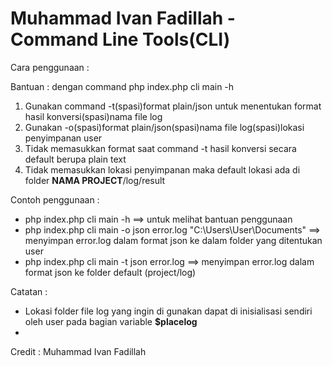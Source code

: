 ﻿# Muhammad Ivan Fadillah - Command Line Tools(CLI)

Cara penggunaan :

Bantuan : dengan command php index.php cli main -h

1. Gunakan command -t(spasi)format plain/json untuk menentukan format hasil konversi(spasi)nama file log
2. Gunakan -o(spasi)format plain/json(spasi)nama file log(spasi)lokasi penyimpanan user
3. Tidak memasukkan format saat command -t hasil konversi secara default berupa plain text
4. Tidak memasukkan lokasi penyimpanan maka default lokasi ada di folder <b>NAMA PROJECT</b>/log/result

Contoh penggunaan :
* php index.php cli main -h ==> untuk melihat bantuan penggunaan
* php index.php cli main -o json error.log "C:\Users\User\Documents" ==> menyimpan error.log dalam format json ke dalam folder yang ditentukan user
* php index.php cli main -t json error.log ==> menyimpan error.log dalam format json ke folder default (project/log)

Catatan :
* Lokasi folder file log yang ingin di gunakan dapat di inisialisasi sendiri oleh user pada bagian variable <b>$placelog</b>
* 

Credit : Muhammad Ivan Fadillah
